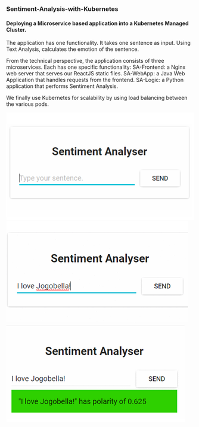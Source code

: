 ### Sentiment-Analysis-with-Kubernetes
#### Deploying a Microservice based application into a Kubernetes Managed Cluster.


The application has one functionality. It takes one sentence as input. 
Using Text Analysis, calculates the emotion of the sentence.

From the technical perspective, the application consists of three microservices. Each has one specific functionality:
SA-Frontend: a Nginx web server that serves our ReactJS static files.
SA-WebApp: a Java Web Application that handles requests from the frontend.
SA-Logic: a Python application that performs Sentiment Analysis.

We finally use Kubernetes for scalability by using load balancing between the various pods.

![Image1](img/1.png)
![Image2](img/2.png)
![Image3](img/3.png)
